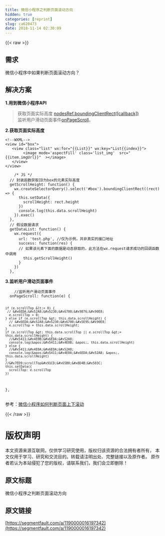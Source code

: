 ```yaml
---
title: 微信小程序之判断页面滚动方向
hidden: true
categories: [reprint]
slug: ca620473
date: 2018-11-14 02:30:09
---
```


{{< raw >}}
<h2>&#x9700;&#x6C42;</h2><p>&#x5FAE;&#x4FE1;&#x5C0F;&#x7A0B;&#x5E8F;&#x4E2D;&#x5982;&#x679C;&#x5224;&#x65AD;&#x9875;&#x9762;&#x6EDA;&#x52A8;&#x65B9;&#x5411;&#xFF1F;</p><h2>&#x89E3;&#x51B3;&#x65B9;&#x6848;</h2><p><strong>1.&#x7528;&#x5230;&#x5FAE;&#x4FE1;&#x5C0F;&#x7A0B;&#x5E8F;API</strong></p><blockquote>&#x83B7;&#x53D6;&#x9875;&#x9762;&#x5B9E;&#x9645;&#x9AD8;&#x5EA6; <a href="https://developers.weixin.qq.com/miniprogram/dev/api/wxml-nodes-info.html#nodesrefboundingclientrectcallback" rel="nofollow noreferrer">nodesRef.boundingClientRect([callback])</a><br>&#x76D1;&#x542C;&#x7528;&#x6237;&#x6ED1;&#x52A8;&#x9875;&#x9762;&#x4E8B;&#x4EF6;<a href="https://developers.weixin.qq.com/miniprogram/dev/framework/app-service/page.html#%E7%94%9F%E5%91%BD%E5%91%A8%E6%9C%9F%E5%9B%9E%E8%B0%83%E5%87%BD%E6%95%B0" rel="nofollow noreferrer">onPageScroll</a>&#x3002;</blockquote><p><strong>2.&#x83B7;&#x53D6;&#x9875;&#x9762;&#x5B9E;&#x9645;&#x9AD8;&#x5EA6;</strong></p><pre><code>&lt;!--WXML--&gt;
&lt;view id=&quot;box&quot;&gt;
   &lt;view class=&quot;list&quot; wx:for=&quot;{{List}}&quot; wx:key=&quot;List{{index}}&quot;&gt;
        &lt;image mode=&apos;aspectFill&apos; class=&apos;list_img&apos;  src=&quot;{{item.imgUrl}}&quot;  &gt;&lt;/image&gt;
   &lt;/view&gt;
&lt;/view&gt;</code></pre><pre><code>    /* JS */
  // &#x5C01;&#x88C5;&#x51FD;&#x6570;&#x83B7;&#x53D6;ID&#x4E3A;box&#x7684;&#x5143;&#x7D20;&#x5B9E;&#x9645;&#x9AD8;&#x5EA6; 
  getScrollHeight: function() {
    wx.createSelectorQuery().select(&apos;#box&apos;).boundingClientRect((rect) =&gt; {
      this.setData({
        scrollHeight: rect.height
      })
      console.log(this.data.scrollHeight)
    }).exec()
  },
  // &#x5047;&#x8BBE;&#x6570;&#x636E;&#x8BF7;&#x6C42;
  getDataList: function() {
    wx.request({
      url: &apos;test.php&apos;, //&#x4EC5;&#x4E3A;&#x793A;&#x4F8B;&#xFF0C;&#x5E76;&#x975E;&#x771F;&#x5B9E;&#x7684;&#x63A5;&#x53E3;&#x5730;&#x5740;
      success: function(res) {
      // &#x5982;&#x679C;&#x8BE5;&#x5143;&#x7D20;&#x4E0B;&#x9762;&#x7684;&#x6570;&#x636E;&#x662F;&#x52A8;&#x6001;&#x83B7;&#x53D6;&#x7684;&#xFF0C;&#x6B64;&#x65B9;&#x6CD5;&#x5728;wx.request&#x8BF7;&#x6C42;&#x6210;&#x529F;&#x7684;&#x56DE;&#x8C03;&#x51FD;&#x6570;&#x4E2D;&#x8C03;&#x7528;
        this.getScrollHeight()
      }
    })
  },
</code></pre><p><strong>3.&#x76D1;&#x542C;&#x7528;&#x6237;&#x6ED1;&#x52A8;&#x9875;&#x9762;&#x4E8B;&#x4EF6;</strong></p><pre><code>    //&#x76D1;&#x542C;&#x7528;&#x6237;&#x6ED1;&#x52A8;&#x9875;&#x9762;&#x4E8B;&#x4EF6;
  onPageScroll: function(e) {
   
    if (e.scrollTop &lt;= 0) {
     // &#x6EDA;&#x52A8;&#x5230;&#x6700;&#x9876;&#x90E8;
      e.scrollTop = 0;
    } else if (e.scrollTop &gt; this.data.scrollHeight) {
      // &#x6EDA;&#x52A8;&#x5230;&#x6700;&#x5E95;&#x90E8;
      e.scrollTop = this.data.scrollHeight;
    }
    if (e.scrollTop &gt; this.data.scrollTop || e.scrollTop &gt;= this.data.scrollHeight) {
      //&#x5411;&#x4E0B;&#x6EDA;&#x52A8; 
      console.log(&apos;&#x5411;&#x4E0B; &apos;, this.data.scrollHeight)
    } else {
      //&#x5411;&#x4E0A;&#x6EDA;&#x52A8; 
      console.log(&apos;&#x5411;&#x4E0A;&#x6EDA;&#x52A8; &apos;, this.data.scrollHeight)
    }
    //&#x7ED9;scrollTop&#x91CD;&#x65B0;&#x8D4B;&#x503C; 
    this.setData({
      scrollTop: e.scrollTop
    })
  },</code></pre><p>&#x53C2;&#x8003;&#xFF1A;<a href="https://www.jianshu.com/p/b9c5d47b003e" rel="nofollow noreferrer">&#x5FAE;&#x4FE1;&#x5C0F;&#x7A0B;&#x5E8F;&#x5982;&#x4F55;&#x5224;&#x65AD;&#x9875;&#x9762;&#x4E0A;&#x4E0B;&#x6EDA;&#x52A8;</a></p>
{{< /raw >}}

# 版权声明
本文资源来源互联网，仅供学习研究使用，版权归该资源的合法拥有者所有，
本文仅用于学习、研究和交流目的。转载请注明出处、完整链接以及原作者。
原作者若认为本站侵犯了您的版权，请联系我们，我们会立即删除！

## 原文标题
微信小程序之判断页面滚动方向

## 原文链接
[https://segmentfault.com/a/1190000016197342](https://segmentfault.com/a/1190000016197342)


